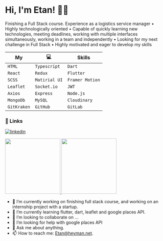 
# Hi, I'm Etan! 👋🏻

Finishing a Full Stack course. Experience as a logistics service manager • Highly technologically oriented • Capable of quickly learning new technologies, meeting deadlines, working with multiple interfaces simultaneously, working in a team and independently • Looking for my next challenge in Full Stack • Highly motivated and eager to develop my skills


|My| 💻 |Skills| 
| - | - | - | 
| `HTML` | `Typescript` | `Dart` |
| `React` |`Redux` | `Flutter` |
| `SCSS`| `Matirial UI` | `Framer Motion` |
| `Leaflet` | `Socket.io` | `JWT`  |
| `Axios`| `Express` | `Node.js` |
| `MongoDb` | `MySQL` | `Cloudinary` |
| `GitKraken` | `GitHub` | `GitLab` |


### 🔗 Links

[![linkedin](https://img.shields.io/badge/linkedin-0A66C2?style=flat-square&logo=linkedin&logoColor=white)](https://www.linkedin.com/in/etan-joseph-heyman-40b2a9240/)



<a href="https://github.com/EtanHey">
  <img height="180em" src="https://github-readme-stats.vercel.app/api?username=EtanHey&theme=React&show_icons=true" />
  <img height="180em" src="https://github-readme-stats.vercel.app/api/top-langs/?username=EtanHey&theme=React&layout=compact" />

</a>


- 🔭 I’m currently working on finishing full stack course, and working on an internship project with a startup.
- 🌱 I’m currently learning flutter, dart, leaflet and google places API.
- 👯 I’m looking to collaborate on ...
- 🤔 I’m looking for help with google places API
- 💬 Ask me about anything.
- 📫 How to reach me: Etan@heyman.net.
